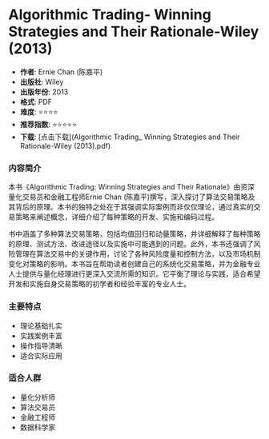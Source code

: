 # Algorithmic Trading- Winning Strategies and Their Rationale-Wiley (2013)

- **作者**: Ernie Chan (陈嘉平)
- **出版社**: Wiley
- **出版年份**: 2013
- **格式**: PDF
- **难度**: ⭐⭐⭐⭐
- **推荐指数**: ⭐⭐⭐⭐⭐
- **下载**: [点击下载](Algorithmic Trading_ Winning Strategies and Their Rationale-Wiley (2013).pdf)

### 内容简介

本书《Algorithmic Trading: Winning Strategies and Their Rationale》由资深量化交易员和金融工程师Ernie Chan (陈嘉平)撰写，深入探讨了算法交易策略及其背后的原理。本书的独特之处在于其强调实际案例而非仅仅理论，通过真实的交易策略来阐述概念，详细介绍了每种策略的开发、实施和编码过程。

书中涵盖了多种算法交易策略，包括均值回归和动量策略，并详细解释了每种策略的原理、测试方法、改进途径以及实施中可能遇到的问题。此外，本书还强调了风险管理在算法交易中的关键作用，讨论了各种风险度量和控制方法，以及市场机制变化对策略的影响。本书旨在帮助读者创建自己的系统化交易策略，并为金融专业人士提供与量化经理进行更深入交流所需的知识。它平衡了理论与实践，适合希望开发和实施自身交易策略的初学者和经验丰富的专业人士。

### 主要特点

- 理论基础扎实
- 实践案例丰富
- 操作指导清晰
- 适合实际应用

### 适合人群

- 量化分析师
- 算法交易员
- 金融工程师
- 数据科学家